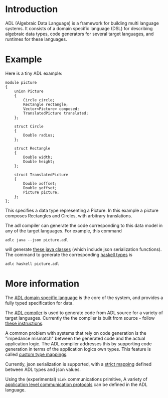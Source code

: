 # Introduction

ADL (Algebraic Data Language) is a framework for building multi language systems. It consists of
a domain specific language (DSL) for describing algebraic data types,
code generators for several target languages, and runtimes for these
languages.

# Example

Here is a tiny ADL example:

```
module picture
{
    union Picture
    {
        Circle circle;
        Rectangle rectangle;
        Vector<Picture> composed;
        TranslatedPicture translated;
    };

    struct Circle
    {
        Double radius;
    };

    struct Rectangle
    {
        Double width;
        Double height;
    };

    struct TranslatedPicture
    {
        Double xoffset;
        Double yoffset;
        Picture picture;
    };
};

```

This specifies a data type representing a Picture. In this example a
picture composes Rectangles and Circles, with arbitrary translations.

The adl compiler can generate the code corresponding to this data model
in any of the target languages. For example, this command

```
adlc java --json picture.adl
```

will generate [these java classes][examplejava] (which include json
serialization functions). The command to generate the corresponding
[haskell types][examplehaskell] is 

```
adlc haskell picture.adl
```

# More information

The [ADL domain specific language][1] is the core of the system, and
provides a fully typed specification for data.

The [ADL compiler][2] is used to generate code from ADL source for a
variety of target languages. Currently the the compiler is built from
source - follow [these instructions][3].

A common problem with systems that rely on code generation is the
"impedance mismatch" between the generated code and the actual
application logic. The ADL compiler addresses this by supporting code
generation in terms of the application logics own types. This feature
is called [custom type mappings][4].

Currently, json serialization is supported, with a [strict mapping][5]
defined between ADL types and json values.

Using the (experimental) `Sink` communications primitive, A variety of
[application level communication protocols][5] can be defined in the
ADL language.


[examplejava]:../haskell/compiler/tests/demo1/java-output/adl/picture/
[examplehaskell]:../haskell/compiler/tests/demo1/hs-output/ADL/Picture.hs
[1]:language.md
[2]:compiler.md
[3]:install.md
[4]:custom-types.md
[5]:serialization.md
[6]:protocols.md
